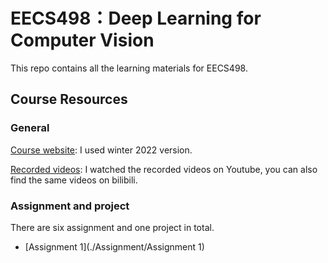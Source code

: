 # EECS498：Deep Learning for Computer Vision

This repo contains all the learning materials for EECS498.

## Course Resources

### General

[Course website](https://web.eecs.umich.edu/~justincj/teaching/eecs498/WI2022/schedule.html): I used winter 2022 version.

[Recorded videos](https://www.youtube.com/watch?v=dJYGatp4SvA&list=PL5-TkQAfAZFbzxjBHtzdVCWE0Zbhomg7r): I watched the recorded videos on Youtube, you can also find the same videos on bilibili.

### Assignment and project

There are six assignment and one project in total.

* [Assignment 1](./Assignment/Assignment 1)